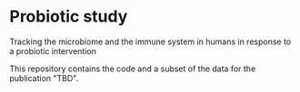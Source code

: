 # Probiotic study
Tracking the microbiome and the immune system in humans in response to a probiotic intervention

This repository contains the code and a subset of the data for the publication "TBD". 
